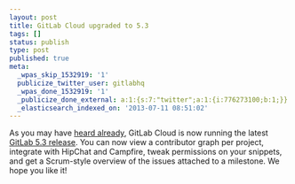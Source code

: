 ```yaml
---
layout: post
title: GitLab Cloud upgraded to 5.3
tags: []
status: publish
type: post
published: true
meta:
  _wpas_skip_1532919: '1'
  publicize_twitter_user: gitlabhq
  _wpas_done_1532919: '1'
  _publicize_done_external: a:1:{s:7:"twitter";a:1:{i:776273100;b:1;}}
  _elasticsearch_indexed_on: '2013-07-11 08:51:02'
---
```

As you may have [heard already](https://twitter.com/gitlabstatus/status/353436853090787328), GitLab Cloud is now running the latest [GitLab 5.3 release](http://blog.gitlab.org/gitlab-5-dot-3-released/). You can now view a contributor graph per project, integrate with HipChat and Campfire, tweak permissions on your snippets, and get a Scrum-style overview of the issues attached to a milestone. We hope you like it!